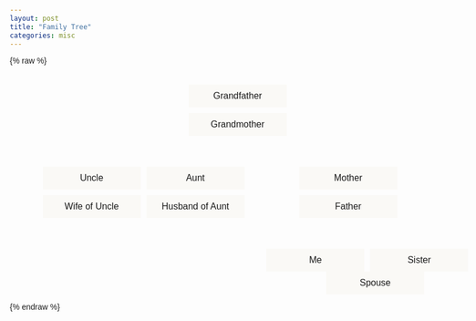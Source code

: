 ```yaml
---
layout: post
title: "Family Tree"
categories: misc
---
```


{% raw %}
<html lang="en">
<head>
  <meta charset="UTF-8">
  <meta name="viewport" content="width=device-width, initial-scale=1.0">
  <title>Family Tree</title>
  <style>
    body {
      font-family: Arial, sans-serif;
      margin: 20px;
    }

    .tree {
      display: flex;
      justify-content: center;
      align-items: center;
      height: 50vh;
      margin-top: 0;
    }

    .person {
      border: 1px solid black;
      padding: 10px;
      min-width: 150px;
      background-color: #FAF9F6;
      display: inline-block;
    }

    .person.female {
      border-color: #FAF9F6;
    }

    .person.male {
      border-color: #FAF9F6;
    }

    .person div {
      text-align: center;
    }

    .person .name {
      font-size: 16px;
    }

    .person .parentDrop, .person .spouseDrop, .person .childDrop {
      border: 1px dashed #000000;
      width: auto;
      min-width: 80px;
      min-height: 80px;
      display: inline-block;
      vertical-align: top;
      position: relative;
      padding-top: 15px;
    }

    .person .parentDrop>span,
    .person .spouseDrop>span,
    .person .childDrop>span {
      position: absolute;
      top: 2px;
      left: 2px;
      font-weight: bold;
    }

    .parentDrop>.person,
    .spouseDrop>.person,
    .childDrop>.person {
      margin-top: 20px;
    }

    .tree ul {
      padding-top: 20px;
      position: relative;
      transition: all 0.5s;
      -webkit-transition: all 0.5s;
      -moz-transition: all 0.5s;
    }

    .tree li {
      display: table-cell;
      text-align: center;
      list-style-type: none;
      position: relative;
      padding: 20px 5px 0 5px;
      transition: all 0.5s;
      -webkit-transition: all 0.5s;
      -moz-transition: all 0.5s;
    }

    .tree li::before, .tree li::after {
      content: '';
      position: absolute;
      top: 0;
      right: 50%;
      border-top: 1px solid #ccc;
      width: 50%;
      height: 20px;
    }

    .tree li::after {
      right: auto;
      left: 50%;
      border-left: 1px solid #ccc;
    }

    .tree li:only-child::after, .tree li:only-child::before {
      display: none;
    }

    .tree li:only-child {
      padding-top: 0;
    }

    .tree li:first-child::before, .tree li:last-child::after {
      border: 0 none;
    }

    .tree li:last-child::before {
      border-right: 1px solid #ccc;
      border-radius: 0 5px 0 0;
      -webkit-border-radius: 0 5px 0 0;
      -moz-border-radius: 0 5px 0 0;
    }

    .tree li:first-child::after {
      border-radius: 5px 0 0 0;
      -webkit-border-radius: 5px 0 0 0;
      -moz-border-radius: 5px 0 0 0;
    }

    .tree ul ul::before {
      content: '';
      position: absolute;
      top: 0;
      left: 50%;
      border-left: 1px solid #ccc;
      width: 0;
      height: 20px;
    }

    .tree li .parent {
      transition: all 0.5s;
      -webkit-transition: all 0.5s;
      -moz-transition: all 0.5s;
      margin-top: 10px;
    }

    .tree li .parent::before {
      content: '';
      position: absolute;
      top: 40px;
      left: 50%;
      border-left: 1px solid #ccc;
      border-right: 1px solid #ccc;
      width: 3px;
      height: 10px;
    }

    .tree li .family {
      position: relative;
    }

    .tree li .family .spouse {
      position:
            .absolute;
      top: 0;
      left: 50%;
      margin-left: 95px;
    }

    .tree li .family .spouse::before {
      content: '';
      position: absolute;
      top: 50%;
      left: -10px;
      border-top: 1px solid #ccc;
      border-bottom: 1px solid #ccc;
      width: 10px;
      height: 3px;
    }

    .tree li .child:hover,
    .tree li .child:hover+.parent .person,
    .tree li .parent .person:hover,
    .tree li .child:hover+.parent .person+ul li .child,
    .tree li .parent .person:hover+ul li .child {
      background: #c8e4f8;
      color: #000;
      border: 1px solid #94a0b4;
    }

    .tree li .child:hover+.parent::before,
    .tree li .child:hover+.parent .person+ul li::after,
    .tree li .parent .person:hover+ul li::after,
    .tree li .child:hover+.parent .person+ul li::before,
    .tree li .parent .person:hover+ul li::before,
    .tree li .child:hover+.parent .person+ul::before,
    .tree li .parent .person:hover+ul::before,
    .tree li .child:hover+.parent .person+ul ul::before,
    .tree li .parent .person:hover+ul ul::before {
      border-color: #94a0b4;
    }
  </style>
</head>
<body>

  <div class="tree">
    <ul>
      <li>
        <div class="family">
          <!-- Example family structure -->
          <div class="person child male">
            <div class="name">Grandfather</div>
          </div>
          <div class="parent">
            <div class="person female">
              <div class="name">Grandmother</div>
            </div>
            <ul>
              <li>
                <div class="family" style="width: 172px">
                  <div class="person child male">
                    <div class="name">Uncle</div>
                  </div>
                  <div class="parent">
                    <div class="person female">
                      <div class="name">Wife of Uncle</div>
                    </div>
                  </div>
                </div>
              </li>
              <li>
                <div class="family" style="width: 172px">
                  <div class="person child female">
                    <div class="name">Aunt</div>
                  </div>
                  <div class="parent">
                    <div class="person male">
                      <div class="name">Husband of Aunt</div>
                    </div>
                  </div>
                </div>
              </li>
              <li>
                <div class="family" style="width: 344px">
                  <div class="person child female">
                    <div class="name">Mother</div>
                  </div>
                  <div class="parent">
                    <div class="person male">
                      <div class="name">Father</div>
                    </div>
                    <ul>
                      <li>
                        <div class="person child male">
                          <div class="name">Me</div>
                        </div>
                      </li>
                      <li>
                        <div class="person child female">
                          <div class="name">Sister</div>
                        </div>
                      </li>
                    </ul>
                  </div>
                  <div class="person spouse male">
                    <div class="name">Spouse</div>
                  </div>
                </div>
              </li>
            </ul>
          </div>
        </div>
      </li>
    </ul>
  </div>

</body>
</html>
{% endraw %}
